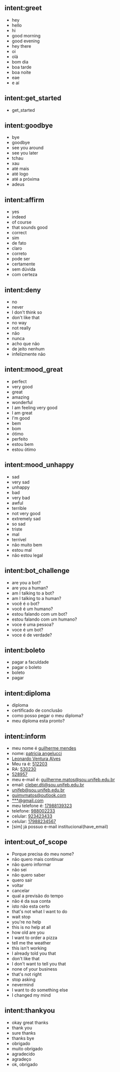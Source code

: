 ## intent:greet
- hey
- hello
- hi
- good morning
- good evening
- hey there
- oi
- olá
- bom dia
- boa tarde
- boa noite
- eae
- e aí

## intent:get_started
- get_started

## intent:goodbye
- bye
- goodbye
- see you around
- see you later
- tchau
- xau
- até mais
- até logo
- até a próxima
- adeus

## intent:affirm
- yes
- indeed
- of course
- that sounds good
- correct
- sim
- de fato
- claro
- correto
- pode ser
- certamente
- sem dúvida
- com certeza

## intent:deny
- no
- never
- I don't think so
- don't like that
- no way
- not really
- não
- nunca
- acho que não
- de jeito nenhum
- infelizmente não

## intent:mood_great
- perfect
- very good
- great
- amazing
- wonderful
- I am feeling very good
- I am great
- I'm good
- bem
- bom
- ótimo
- perfeito
- estou bem
- estou ótimo

## intent:mood_unhappy
- sad
- very sad
- unhappy
- bad
- very bad
- awful
- terrible
- not very good
- extremely sad
- so sad
- triste
- mal
- terrível
- não muito bem
- estou mal
- não estou legal

## intent:bot_challenge
- are you a bot?
- are you a human?
- am I talking to a bot?
- am I talking to a human?
- você é o bot?
- você é um humano?
- estou falando com um bot?
- estou falando com um humano?
- voce é uma pessoa?
- voce é um bot?
- voce é de verdade?

## intent:boleto
- pagar a faculdade
- pagar o boleto
- boleto
- pagar

## intent:diploma
- diploma
- certificado de conclusão
- como posso pegar o meu diploma?
- meu diploma esta pronto?

## intent:inform
- meu nome é [guilherme mendes](nome)
- nome: [patricia angelucci](nome)
- [Leonardo Ventura Alves](nome)
- Meu ra é: [512203](ra)
- RA: [530230](ra)
- [528957](ra)
- meu e-mail é: [guilherme.matos@sou.unifeb.edu.br](email)
- email: [cleber.dti@sou.unifeb.edu.br](email)
- [unifeb@sou.unifeb.edu.br](email)
- [guimvmatos@outlook.com](email)
- [***@gmail.com](email)
- meu telefone é: [17988139323](telefone)
- telefone: [988002233](telefone)
- celular: [923423433](telefone)
- celular: [17988234567](telefone)
- [sim] já possuo e-mail institucional(have_email)

## intent:out_of_scope
- Porque precisa do meu nome?
- não quero mais continuar
- não quero informar
- não sei
- não quero saber
- quero sair
- voltar
- cancelar
- qual a previsão do tempo
- não é da sua conta
- isto não esta certo
- that's not what I want to do
- wait stop
- you're no help
- this is no help at all
- how old are you
- I want to order a pizza
- tell me the weather
- this isn't working
- I already told you that
- don't like that
- I don't want to tell you that
- none of your business
- that's not right
- stop asking
- nevermind
- I want to do something else
- I changed my mind

## intent:thankyou
- okay great thanks
- thank you
- sure thanks
- thanks bye
- obrigado
- muito obrigado
- agradecido
- agradeço
- ok, obrigado